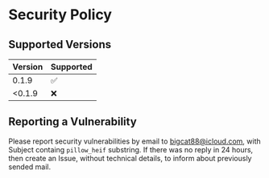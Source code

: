 # Security Policy

## Supported Versions


| Version | Supported          |
| ------- | ------------------ |
| 0.1.9   | :white_check_mark: |
| <0.1.9   | :x:                |


## Reporting a Vulnerability

Please report security vulnerabilities by email to bigcat88@icloud.com, with Subject containg `pillow_heif` substring.
If there was no reply in 24 hours, then create an Issue, without technical details, to inform about previously sended mail.
